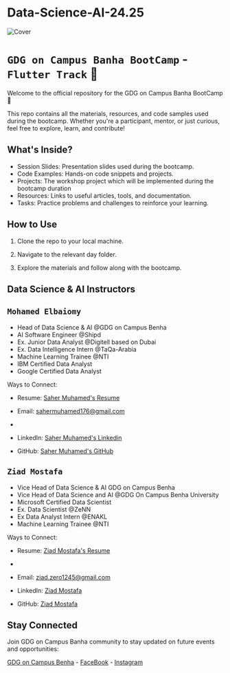 # Data-Science-AI-24.25
![Cover](./showcase/GDGonCampusBenhaCover.jpg)
# `GDG on Campus Banha BootCamp` - `Flutter Track` 🚀
Welcome to the official repository for the GDG on Campus Banha BootCamp 🎉

This repo contains all the materials, resources, and code samples used during the bootcamp. Whether you're a participant, mentor, or just curious, feel free to explore, learn, and contribute!

## What's Inside?
- Session Slides: Presentation slides used during the bootcamp.
- Code Examples: Hands-on code snippets and projects.
- Projects: The workshop project which will be implemented during the bootcamp duration
- Resources: Links to useful articles, tools, and documentation.
- Tasks: Practice problems and challenges to reinforce your learning.

## How to Use
1) Clone the repo to your local machine.

2) Navigate to the relevant day folder.

3) Explore the materials and follow along with the bootcamp.

## Data Science & AI Instructors

## `Mohamed Elbaiomy`

- Head of Data Science & AI @GDG on Campus Benha
- AI Software Engineer @Shipd
- Ex. Junior Data Analyst @Digitell based on Dubai
- Ex. Data Intelligence Intern @TaQa-Arabia
- Machine Learning Trainee @NTI
- IBM Certified Data Analyst
- Google Certified Data Analyst
  
Ways to Connect:

- Resume: [Saher Muhamed's Resume](https://drive.google.com/file/d/1CId-pc_3G3j_UIgxBnCE03zQp-DtEz5f/view)

- Email: sahermuhamed176@gmail.com
- 
- LinkedIn: [Saher Muhamed's Linkedin](https://www.linkedin.com/in/sahermuhamed/)

- GitHub: [Saher Muhamed's GitHub](https://github.com/sahermuhamed1)


## `Ziad Mostafa`

- Vice Head of Data Science & AI GDG on Campus Benha
- Vice Head of Data Science and AI @GDG On Campus Benha University
- Microsoft Certified Data Scientist
- Ex. Data Scientist @ZeNN
- Ex Data Analyst Intern @ENAKL
- Machine Learning Trainee @NTI

Ways to Connect:

- Resume: [Ziad Mostafa's Resume](https://ziadai.me/files/cv.pdf)
- 
- Email: ziad.zero1245@gmail.com

- LinkedIn: [Ziad Mostafa](https://www.linkedin.com/in/ziadmostafa/)

- GitHub: [Ziad Mostafa](https://github.com/ZiadMostafa1)


## Stay Connected
Join GDG on Campus Banha community to stay updated on future events and opportunities:

[GDG on Campus Benha](https://gdg.community.dev/gdg-on-campus-benha-university-benha-egypt) - 
[FaceBook](https://www.facebook.com/GDGonCampusBenhaUniversity) - 
[Instagram](https://www.instagram.com/gdg_oncampus_benha_university)
